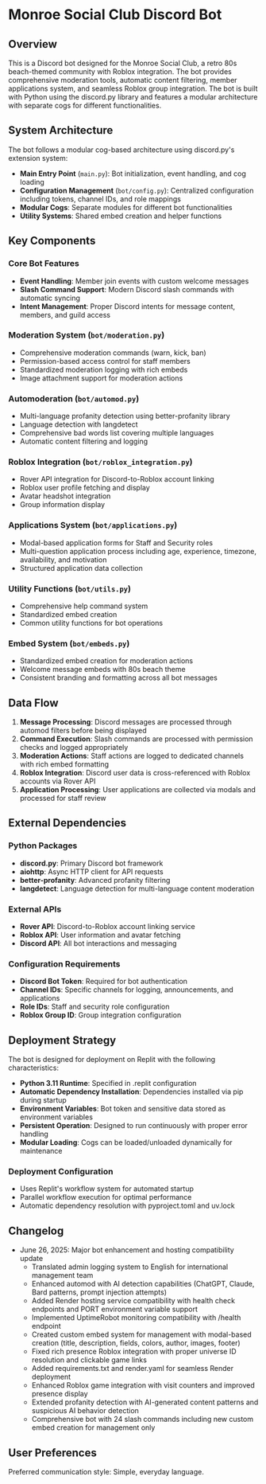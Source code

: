 # Monroe Social Club Discord Bot

## Overview

This is a Discord bot designed for the Monroe Social Club, a retro 80s beach-themed community with Roblox integration. The bot provides comprehensive moderation tools, automatic content filtering, member applications system, and seamless Roblox group integration. The bot is built with Python using the discord.py library and features a modular architecture with separate cogs for different functionalities.

## System Architecture

The bot follows a modular cog-based architecture using discord.py's extension system:

- **Main Entry Point** (`main.py`): Bot initialization, event handling, and cog loading
- **Configuration Management** (`bot/config.py`): Centralized configuration including tokens, channel IDs, and role mappings
- **Modular Cogs**: Separate modules for different bot functionalities
- **Utility Systems**: Shared embed creation and helper functions

## Key Components

### Core Bot Features
- **Event Handling**: Member join events with custom welcome messages
- **Slash Command Support**: Modern Discord slash commands with automatic syncing
- **Intent Management**: Proper Discord intents for message content, members, and guild access

### Moderation System (`bot/moderation.py`)
- Comprehensive moderation commands (warn, kick, ban)
- Permission-based access control for staff members
- Standardized moderation logging with rich embeds
- Image attachment support for moderation actions

### Automoderation (`bot/automod.py`)
- Multi-language profanity detection using better-profanity library
- Language detection with langdetect
- Comprehensive bad words list covering multiple languages
- Automatic content filtering and logging

### Roblox Integration (`bot/roblox_integration.py`)
- Rover API integration for Discord-to-Roblox account linking
- Roblox user profile fetching and display
- Avatar headshot integration
- Group information display

### Applications System (`bot/applications.py`)
- Modal-based application forms for Staff and Security roles
- Multi-question application process including age, experience, timezone, availability, and motivation
- Structured application data collection

### Utility Functions (`bot/utils.py`)
- Comprehensive help command system
- Standardized embed creation
- Common utility functions for bot operations

### Embed System (`bot/embeds.py`)
- Standardized embed creation for moderation actions
- Welcome message embeds with 80s beach theme
- Consistent branding and formatting across all bot messages

## Data Flow

1. **Message Processing**: Discord messages are processed through automod filters before being displayed
2. **Command Execution**: Slash commands are processed with permission checks and logged appropriately
3. **Moderation Actions**: Staff actions are logged to dedicated channels with rich embed formatting
4. **Roblox Integration**: Discord user data is cross-referenced with Roblox accounts via Rover API
5. **Application Processing**: User applications are collected via modals and processed for staff review

## External Dependencies

### Python Packages
- **discord.py**: Primary Discord bot framework
- **aiohttp**: Async HTTP client for API requests
- **better-profanity**: Advanced profanity filtering
- **langdetect**: Language detection for multi-language content moderation

### External APIs
- **Rover API**: Discord-to-Roblox account linking service
- **Roblox API**: User information and avatar fetching
- **Discord API**: All bot interactions and messaging

### Configuration Requirements
- **Discord Bot Token**: Required for bot authentication
- **Channel IDs**: Specific channels for logging, announcements, and applications
- **Role IDs**: Staff and security role configuration
- **Roblox Group ID**: Group integration configuration

## Deployment Strategy

The bot is designed for deployment on Replit with the following characteristics:

- **Python 3.11 Runtime**: Specified in .replit configuration
- **Automatic Dependency Installation**: Dependencies installed via pip during startup
- **Environment Variables**: Bot token and sensitive data stored as environment variables
- **Persistent Operation**: Designed to run continuously with proper error handling
- **Modular Loading**: Cogs can be loaded/unloaded dynamically for maintenance

### Deployment Configuration
- Uses Replit's workflow system for automated startup
- Parallel workflow execution for optimal performance
- Automatic dependency resolution with pyproject.toml and uv.lock

## Changelog

- June 26, 2025: Major bot enhancement and hosting compatibility update
  - Translated admin logging system to English for international management team
  - Enhanced automod with AI detection capabilities (ChatGPT, Claude, Bard patterns, prompt injection attempts)
  - Added Render hosting service compatibility with health check endpoints and PORT environment variable support
  - Implemented UptimeRobot monitoring compatibility with /health endpoint
  - Created custom embed system for management with modal-based creation (title, description, fields, colors, author, images, footer)
  - Fixed rich presence Roblox integration with proper universe ID resolution and clickable game links
  - Added requirements.txt and render.yaml for seamless Render deployment
  - Enhanced Roblox game integration with visit counters and improved presence display
  - Extended profanity detection with AI-generated content patterns and suspicious AI behavior detection
  - Comprehensive bot with 24 slash commands including new custom embed creation for management only

## User Preferences

Preferred communication style: Simple, everyday language.